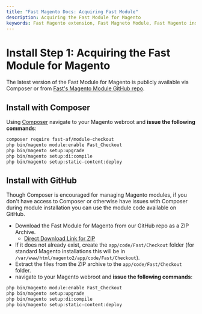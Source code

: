 ```yaml
---
title: "Fast Magento Docs: Acquiring Fast Module"
description: Acquiring the Fast Module for Magento
keywords: Fast Magento extension, Fast Magneto Module, Fast Magento install
---
```


# Install Step 1: Acquiring the Fast Module for Magento

The latest version of the Fast Module for Magento is publicly available via Composer or from [Fast's Magento Module GitHub repo](https://github.com/fast-af/magento2).



## Install with Composer


Using [Composer](https://getcomposer.org/) navigate to your Magento webroot and **issue the following commands**:

```bash
composer require fast-af/module-checkout
php bin/magento module:enable Fast_Checkout
php bin/magento setup:upgrade
php bin/magento setup:di:compile
php bin/magento setup:static-content:deploy
```

## Install with GitHub

Though Composer is encouraged for managing Magento modules, if you don't have access to Composer or otherwise have issues with Composer during module installation you can use the module code available on GitHub.

* Download the Fast Module for Magento from our GitHub repo as a ZIP Archive.
  * [Direct Download Link for ZIP](https://github.com/fast-af/magento2/archive/refs/heads/master.zip)
* If it does not already exist, create the `app/code/Fast/Checkout` folder (for standard Magento installations this will be in `/var/www/html/magento2/app/code/Fast/Checkout`).
* Extract the files from the ZIP archive to the `app/code/Fast/Checkout` folder.
* navigate to your Magento webroot and **issue the following commands**:

```bash
php bin/magento module:enable Fast_Checkout
php bin/magento setup:upgrade
php bin/magento setup:di:compile
php bin/magento setup:static-content:deploy
```
